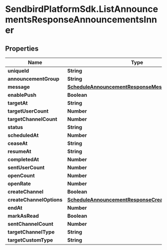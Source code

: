 # SendbirdPlatformSdk.ListAnnouncementsResponseAnnouncementsInner

## Properties

Name | Type | Description | Notes
------------ | ------------- | ------------- | -------------
**uniqueId** | **String** |  | [optional] 
**announcementGroup** | **String** |  | [optional] 
**message** | [**ScheduleAnnouncementResponseMessage**](ScheduleAnnouncementResponseMessage.md) |  | [optional] 
**enablePush** | **Boolean** |  | [optional] 
**targetAt** | **String** |  | [optional] 
**targetUserCount** | **Number** |  | [optional] 
**targetChannelCount** | **Number** |  | [optional] 
**status** | **String** |  | [optional] 
**scheduledAt** | **Number** |  | [optional] 
**ceaseAt** | **String** |  | [optional] 
**resumeAt** | **String** |  | [optional] 
**completedAt** | **Number** |  | [optional] 
**sentUserCount** | **Number** |  | [optional] 
**openCount** | **Number** |  | [optional] 
**openRate** | **Number** |  | [optional] 
**createChannel** | **Boolean** |  | [optional] 
**createChannelOptions** | [**ScheduleAnnouncementResponseCreateChannelOptions**](ScheduleAnnouncementResponseCreateChannelOptions.md) |  | [optional] 
**endAt** | **Number** |  | [optional] 
**markAsRead** | **Boolean** |  | [optional] 
**sentChannelCount** | **Number** |  | [optional] 
**targetChannelType** | **String** |  | [optional] 
**targetCustomType** | **String** |  | [optional] 


